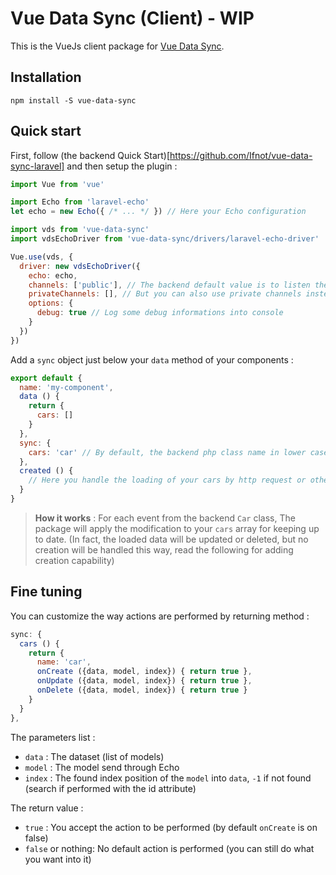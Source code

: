 # Vue Data Sync (Client) - WIP

This is the VueJs client package for [Vue Data Sync](https://github.com/Ifnot/vue-data-sync-laravel).

## Installation

    npm install -S vue-data-sync

## Quick start

First, follow (the backend Quick Start)[https://github.com/Ifnot/vue-data-sync-laravel] and then setup the plugin :

```js
import Vue from 'vue'

import Echo from 'laravel-echo'
let echo = new Echo({ /* ... */ }) // Here your Echo configuration

import vds from 'vue-data-sync'
import vdsEchoDriver from 'vue-data-sync/drivers/laravel-echo-driver'

Vue.use(vds, {
  driver: new vdsEchoDriver({
    echo: echo,
    channels: ['public'], // The backend default value is to listen the public "public" channel
    privateChannels: [], // But you can also use private channels instead
    options: {
      debug: true // Log some debug informations into console
    }
  })
})
```

Add a `sync` object just below your `data` method of your components :

```js
export default {
  name: 'my-component',
  data () {
    return {
      cars: []
    }
  },
  sync: {
    cars: 'car' // By default, the backend php class name in lower case
  },
  created () {
    // Here you handle the loading of your cars by http request or other ...
  }
}
```

> **How it works** : For each event from the backend `Car` class, The package will apply the modification 
to your `cars` array for keeping up to date. (In fact, the loaded data will be updated or deleted, but no 
creation will be handled this way, read the following for adding creation capability)

## Fine tuning

You can customize the way actions are performed by returning method :

```js
sync: {
  cars () {
    return {
      name: 'car',
      onCreate ({data, model, index}) { return true },
      onUpdate ({data, model, index}) { return true },
      onDelete ({data, model, index}) { return true }
    }
  }
},
```

The parameters list :
 * `data` : The dataset (list of models)
 * `model` : The model send through Echo
 * `index` : The found index position of the `model` into `data`, `-1` if not found (search if performed with the id attribute)
 
 The return value :
 * `true` : You accept the action to be performed (by default `onCreate` is on false)
 * `false` or nothing: No default action is performed (you can still do what you want into it)
 
 
